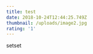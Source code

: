 ```yaml
---
title: test
date: 2018-10-24T12:44:25.749Z
thumbnail: /uploads/image2.jpg
rating: '1'
---
```

setset
